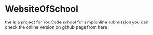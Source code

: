 # WebsiteOfSchool
the is a project for YouCode school for simplonline submission
you can check the online version on github page from here : 
